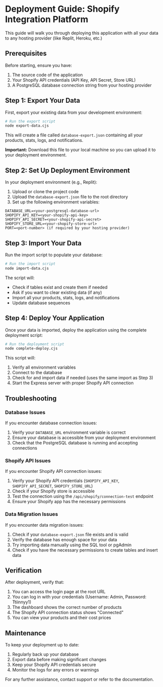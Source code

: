 # Deployment Guide: Shopify Integration Platform

This guide will walk you through deploying this application with all your data to any hosting provider (like Replit, Heroku, etc.)

## Prerequisites

Before starting, ensure you have:

1. The source code of the application
2. Your Shopify API credentials (API Key, API Secret, Store URL)
3. A PostgreSQL database connection string from your hosting provider

## Step 1: Export Your Data

First, export your existing data from your development environment:

```bash
# Run the export script
node export-data.cjs
```

This will create a file called `database-export.json` containing all your products, stats, logs, and notifications.

**Important:** Download this file to your local machine so you can upload it to your deployment environment.

## Step 2: Set Up Deployment Environment

In your deployment environment (e.g., Replit):

1. Upload or clone the project code
2. Upload the `database-export.json` file to the root directory
3. Set up the following environment variables:

```
DATABASE_URL=<your-postgresql-database-url>
SHOPIFY_API_KEY=<your-shopify-api-key>
SHOPIFY_API_SECRET=<your-shopify-api-secret>
SHOPIFY_STORE_URL=<your-shopify-store-url>
PORT=<port-number> (if required by your hosting provider)
```

## Step 3: Import Your Data

Run the import script to populate your database:

```bash
# Run the import script
node import-data.cjs
```

The script will:
- Check if tables exist and create them if needed
- Ask if you want to clear existing data (if any)
- Import all your products, stats, logs, and notifications
- Update database sequences

## Step 4: Deploy Your Application

Once your data is imported, deploy the application using the complete deployment script:

```bash
# Run the deployment script
node complete-deploy.cjs
```

This script will:
1. Verify all environment variables
2. Connect to the database
3. Check for and import data if needed (uses the same import as Step 3)
4. Start the Express server with proper Shopify API connection

## Troubleshooting

### Database Issues

If you encounter database connection issues:

1. Verify your `DATABASE_URL` environment variable is correct
2. Ensure your database is accessible from your deployment environment
3. Check that the PostgreSQL database is running and accepting connections

### Shopify API Issues

If you encounter Shopify API connection issues:

1. Verify your Shopify API credentials (`SHOPIFY_API_KEY`, `SHOPIFY_API_SECRET`, `SHOPIFY_STORE_URL`)
2. Check if your Shopify store is accessible
3. Test the connection using the `/api/shopify/connection-test` endpoint
4. Ensure your Shopify app has the necessary permissions

### Data Migration Issues

If you encounter data migration issues:

1. Check if your `database-export.json` file exists and is valid
2. Verify the database has enough space for your data
3. Try importing data manually using the SQL tool or pgAdmin
4. Check if you have the necessary permissions to create tables and insert data

## Verification

After deployment, verify that:

1. You can access the login page at the root URL
2. You can log in with your credentials (Username: Admin, Password: Ttiinnyy1)
3. The dashboard shows the correct number of products
4. The Shopify API connection status shows "Connected"
5. You can view your products and their cost prices

## Maintenance

To keep your deployment up to date:

1. Regularly back up your database
2. Export data before making significant changes
3. Keep your Shopify API credentials secure
4. Monitor the logs for any errors or warnings

For any further assistance, contact support or refer to the documentation.